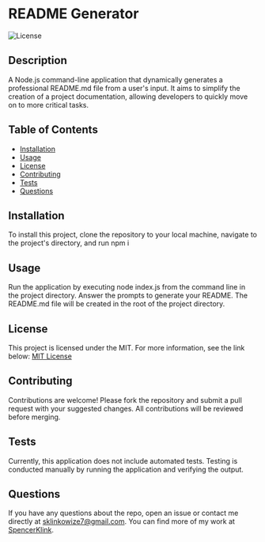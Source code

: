 # README Generator 

![License](https://img.shields.io/badge/license-MIT-blue.svg)

## Description

A Node.js command-line application that dynamically generates a professional README.md file from a user's input. It aims to simplify the creation of a project documentation, allowing developers to quickly move on to more critical tasks.

## Table of Contents

- [Installation](#installation)
- [Usage](#usage)
- [License](#license)
- [Contributing](#contributing)
- [Tests](#tests)
- [Questions](#questions)

## Installation

To install this project, clone the repository to your local machine, navigate to the project's directory, and run npm i

## Usage

Run the application by executing node index.js from the command line in the project directory. Answer the prompts to generate your README. The README.md file will be created in the root of the project directory.

## License
  
This project is licensed under the MIT. For more information, see the link below:
[MIT License](https://opensource.org/licenses/MIT)


## Contributing

Contributions are welcome! Please fork the repository and submit a pull request with your suggested changes. All contributions will be reviewed before merging.

## Tests

Currently, this application does not include automated tests. Testing is conducted manually by running the application and verifying the output.

## Questions

If you have any questions about the repo, open an issue or contact me directly at sklinkowize7@gmail.com. You can find more of my work at [SpencerKlink](https://github.com/SpencerKlink/).
